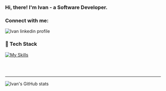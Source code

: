 ### Hi, there! I'm Ivan - a Software Developer.

### Connect with me:

[<img align="left" alt="Ivan linkedin profile" src="https://img.shields.io/badge/LinkedIn-0077B5?style=for-the-badge&logo=linkedin&logoColor=white" />](https://www.linkedin.com/in/ivan-pavlovi%C4%87-1a682a132/)

<br />


### 👾 Tech Stack

[![My Skills](https://skillicons.dev/icons?i=html,css,js,ruby,rails,postgres,tailwind)](https://skillicons.dev)

<br />
<br />

___

![Ivan's GitHub stats](https://github-readme-stats.vercel.app/api?username=ivan-p23994)
